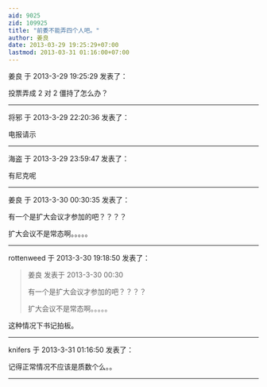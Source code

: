 ```yaml
---
aid: 9025
zid: 109925
title: "前委不能弄四个人吧。"
author: 姜良
date: 2013-03-29 19:25:29+07:00
lastmod: 2013-03-31 01:16:00+07:00
---
```


姜良 于 2013-3-29 19:25:29 发表了：

投票弄成 2 对 2 僵持了怎么办？

---

将邪 于 2013-3-29 22:20:36 发表了：

电报请示

---

海盗 于 2013-3-29 23:59:47 发表了：

有尼克呢

---

姜良 于 2013-3-30 00:30:35 发表了：

有一个是扩大会议才参加的吧？？？？

扩大会议不是常态啊。。。。。

---

rottenweed 于 2013-3-30 19:18:50 发表了：

> 姜良 发表于 2013-3-30 00:30
>
> 有一个是扩大会议才参加的吧？？？？
>
> 扩大会议不是常态啊。。。。。

这种情况下书记拍板。

---

knifers 于 2013-3-31 01:16:50 发表了：

记得正常情况不应该是质数个么。。

---
